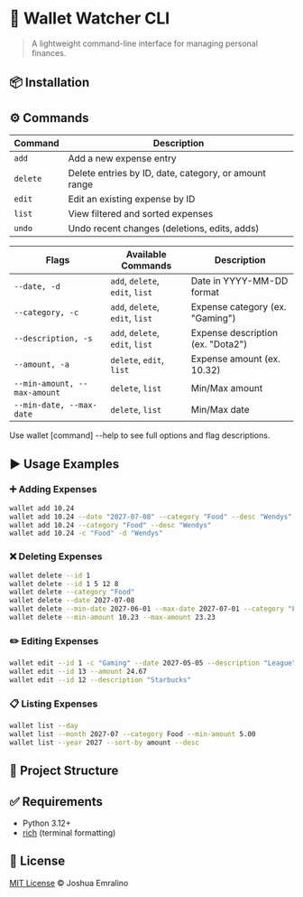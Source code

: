 # 💸 Wallet Watcher CLI

> A lightweight command-line interface for managing personal finances.

## 📦 Installation


## ⚙️ Commands

| Command  | Description                                           |
| -------- | ----------------------------------------------------- |
| `add`    | Add a new expense entry                               |
| `delete` | Delete entries by ID, date, category, or amount range |
| `edit`   | Edit an existing expense by ID                        |
| `list`   | View filtered and sorted expenses                     |
| `undo`   | Undo recent changes (deletions, edits, adds)          |

| Flags                        | Available Commands              | Description                       |
| ---------------------------- | ------------------------------- | --------------------------------- |
| `--date, -d`                 | `add`, `delete`, `edit`, `list` | Date in YYYY-MM-DD format         |
| `--category, -c`             | `add`, `delete`, `edit`, `list` | Expense category (ex. "Gaming")   |
| `--description, -s`          | `add`, `delete`, `edit`, `list` | Expense description (ex. "Dota2") |
| `--amount, -a`               | `delete`, `edit`, `list`        | Expense amount (ex. 10.32)        |
| `--min-amount, --max-amount` | `delete`, `list`                | Min/Max amount                    |
| `--min-date, --max-date`     | `delete`, `list`                | Min/Max date                      |

Use wallet [command] --help to see full options and flag descriptions.

## ▶️ Usage Examples

### ➕ Adding Expenses

```bash
wallet add 10.24
wallet add 10.24 --date "2027-07-08" --category "Food" --desc "Wendys"
wallet add 10.24 --category "Food" --desc "Wendys"
wallet add 10.24 -c "Food" -d "Wendys"
```

### ❌ Deleting Expenses

```bash
wallet delete --id 1 
wallet delete --id 1 5 12 8
wallet delete --category "Food"
wallet delete --date 2027-07-08
wallet delete --min-date 2027-06-01 --max-date 2027-07-01 --category "Food"
wallet delete --min-amount 10.23 --max-amount 23.23
```

### ✏️ Editing Expenses

```bash
wallet edit --id 1 -c "Gaming" --date 2027-05-05 --description "League"
wallet edit --id 13 --amount 24.67
wallet edit --id 12 --description "Starbucks"
```

### 📋 Listing Expenses

```bash
wallet list --day
wallet list --month 2027-07 --category Food --min-amount 5.00
wallet list --year 2027 --sort-by amount --desc
```

## 📁 Project Structure

## ✅ Requirements

- Python 3.12+
- [rich](https://github.com/Textualize/rich) (terminal formatting)

## 📄 License

[MIT License](https://github.com/JoshuaSE-git/wallet-watcher-cli/blob/main/LICENSE) © Joshua Emralino
